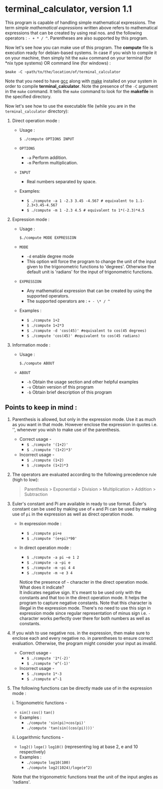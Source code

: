 terminal_calculator, version 1.1
==================================
This program is capable of handling simple mathematical expressions. The term *simple mathematical expressions* written above refers to mathematical expressions that can be created by using real nos. and the following operators : ` - + * / ^ `. Parentheses are also supported by this program.

Now let's see how you can make use of this program. The **compute** file is execution ready for debian-based systems. In case if you wish to compile it on your machine, then simply hit the `make` command on your terminal (for \*nix type systems) OR command line (for windows) :

`$make -C ~path/to/the/location/of/terminal_calculator`

Note that you need to have [gcc](https://gcc.gnu.org/) along with [make](https://www.gnu.org/software/make/) installed on your system in order to compile **terminal_calculator**. Note the presence of the `-C` argument in the `make` command. It tells the `make` command to look for the **makefile** in the specified directory.

Now let's see how to use the executable file (while you are in the `terminal_calculator` directory):

1. Direct operation mode :
   - Usage :

     `$ ./compute OPTIONS INPUT`

   - `OPTIONS`
     * `-a`    Perform addition.
     * `-m`    Perform multiplication.

   - `INPUT`
     * Real numbers separated by space.
     
   - Examples:
     * `$ ./compute -a 1 -2.3 3.45 -4.567 # equivalent to 1.1-2.3+3.45-4.567`
     * `$ ./compute -m 1 -2.3 4.5 # equivalent to 1*(-2.3)*4.5`

2. Expression mode :
   - Usage :
     
     `$./compute MODE EXPRESSION`

   - `MODE`
     * `-d` enable degree mode
     * This option will force the program to change the unit of the input given to the trigonometric functions to 'degrees'. Otherwise the default unit is 'radians' for the input of trigonometric functions.

   - `EXPRESSION`
     * Any mathematical expression that can be created by using the supported operators.
     * The supported operators are : `+ - \* / ^`

   - Examples :
     * `$ ./compute 1+2`
     * `$ ./compute 1+2*3`
     * `$ ./compute -d 'cos(45)' #equivalent to cos(45 degrees)`
     * `$ ./compute 'cos(45)' #equivalent to cos(45 radians)`

3. Information mode :
   - Usage :
     
     `$./compute ABOUT`
     
   - `ABOUT`
     * `-h`	Obtain the usage section and other helpful examples
     * `-v`	Obtain version of this program
     * `-b`	Obtain brief description of this program

Points to keep in mind :
------------------------
1. Parenthesis is allowed, but only in the expression mode. Use it as much as you want in that mode. However enclose the expression in quotes i.e. '', whenever you wish to make use of the parenthesis.
     * Correct usage - 
       - `$ ./compute '(1+2)'` 
       - `$ ./compute '(1+2)*3'`
     * Incorrect usage -
       - `$ ./compute (1+2)`
       - `$ ./compute (1+2)*3`

2. The operators are evaluated according to the following precedence rule (high to low):
   > Parenthesis \> Exponential \> Division \> Multiplication \> Addition \> Subtraction

3. Euler's constant and Pi are available in ready to use format. Euler's constant can be used by making use of `e` and Pi can be used by making use of `pi` in the expression as well as direct operation mode.
   - In expression mode :
     * `$ ./compute pi+e`
     * `$ ./compute '(e+pi)*90'`
  
   - In direct operation mode :
     * `$ ./compute -a pi ~e 1 2`
     * `$ ./compute -a ~pi e`
     * `$ ./compute -m ~pi 4 4`
     * `$ ./compute -m ~e 3 4`

     Notice the presence of `~` character in the direct operation mode. What does it indicate?    
     It indicates negative sign. It's meant to be used only with the constants and that too in the direct operation mode. It helps the program to capture negative constants. Note that this character is illegal in the expression mode. There's no need to use this sign in expression mode since regular representation of minus sign i.e. `-` character works perfectly over there for both numbers as well as constants.

4. If you wish to use negative nos. in the expression, then make sure to enclose each and every negative no. in parentheses to ensure correct evaluation. Otherwise, the program might consider your input as invalid.
   - Correct usage -
     * `$ ./compute '1*(-2)'`
     * `$ ./compute 'e^(-1)'`
   - Incorrect usage -
     * `$ ./compute 1*-3`
     * `$ ./compute e^-1`

5. The following functions can be directly made use of in the expression mode :

   i. Trigonometric functions -
      * `sin()` `cos()` `tan()`
      * Examples :   
        -  `./compute 'sin(pi)+cos(pi)'`
        -  `./compute 'tan(sin((cos(pi))))'`

   ii. Logarithmic functions -
       
      * `log2()` `loge()` `log10()` (representing log at base 2, e and 10 respectively) 
      * Examples :
        - `./compute log10(100)`
        - `./compute log2(1024)/loge(e^2)`
   
   Note that the trigonometric functions treat the unit of the input angles as 'radians'.  
